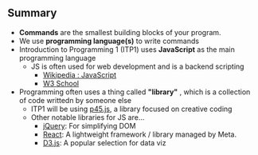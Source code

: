 ## Summary
- **Commands** are the smallest building blocks of your program. 
- We use **programming language(s)** to write commands
- Introduction to Programming 1 (ITP1) uses **JavaScript** as the main programming language
	- JS is often used for web development and is a backend scripting
		- [Wikipedia : JavaScript](https://en.wikipedia.org/wiki/JavaScript)
		- [W3 School](https://www.w3schools.com/js/)
- Programming often uses a thing called **"library"** , which is a collection of code writtedn by someone else
	- ITP1 will be using [p45.js](https://p5js.org/), a library focused on creative coding
	- Other notable libraries for JS are...
		- [jQuery](https://jquery.com/): For simplifying DOM
		- [React](https://react.dev/): A lightweight framework / library managed by Meta. 
		- [D3.js](https://d3js.org/): A popular selection for data viz
	
